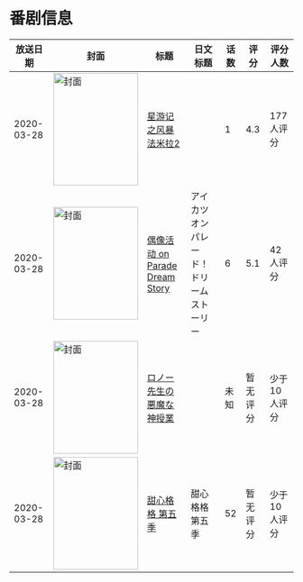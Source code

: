# 番剧信息

|放送日期|封面|标题|日文标题|话数|评分|评分人数|
|---|---|---|---|---|---|---|
|2020-03-28|<img src="//lain.bgm.tv/pic/cover/c/6d/ff/231578_w3ULU.jpg" alt="封面" style="width:150px;height:200px;object-fit:cover;">|[星游记之风暴法米拉2](https://bangumi.tv/subject/231578)||1|4.3|177人评分|
|2020-03-28|<img src="//lain.bgm.tv/pic/cover/c/a8/77/302549_6BSGC.jpg" alt="封面" style="width:150px;height:200px;object-fit:cover;">|[偶像活动 on Parade Dream Story](https://bangumi.tv/subject/302549)|アイカツオンパレード！ドリームストーリー|6|5.1|42人评分|
|2020-03-28|<img src="//lain.bgm.tv/pic/cover/c/da/34/304629_5SL53.jpg" alt="封面" style="width:150px;height:200px;object-fit:cover;">|[ロノー先生の悪魔な神授業](https://bangumi.tv/subject/304629)||未知|暂无评分|少于10人评分|
|2020-03-28|<img src="//lain.bgm.tv/pic/cover/c/05/1e/305744_npPt1.jpg" alt="封面" style="width:150px;height:200px;object-fit:cover;">|[甜心格格 第五季](https://bangumi.tv/subject/305744)|甜心格格 第五季|52|暂无评分|少于10人评分|
